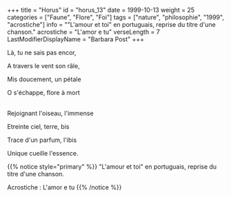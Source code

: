 +++
title = "Horus"
id = "horus_13"
date = 1999-10-13
weight = 25
categories = ["Faune", "Flore", "Foi"]
tags = ["nature", "philosophie", "1999", "acrostiche"]
info = "\"L'amour et toi\" en portuguais, reprise du titre d'une chanson."
acrostiche = "L'amor e tu"
verseLength = 7
LastModifierDisplayName = "Barbara Post"
+++

Là, tu ne sais pas encor,

A travers le vent son râle,

Mis doucement, un pétale

O s'échappe, flore à mort

 \
Rejoignant l'oiseau, l'immense

Etreinte ciel, terre, bis

Trace d'un parfum, l'ibis

Unique cueille l'essence.

{{% notice style="primary" %}}
\"L'amour et toi\" en portuguais, reprise du titre d'une chanson.

Acrostiche : L'amor e tu
{{% /notice %}}
